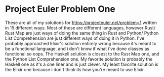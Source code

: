# Project Euler Problem One
These are all of my solutions for https://projecteuler.net/problem=1
written in 15 different ways. Most of these are different languages, however Rust/ Rust Map are just ways of doing the same thing in Rust and Python/ Python List Comprehension are just different ways of doing it in Python. I've probably approached Elixir's solution entirely wrong because it's meant to be a functional language, and i don't know if what i've done classes as functional so oops. The Haskell solution is closest to the Rust Map one, and the Python List Comprehension one. My favorite solution is probably the Haskell one as it's a one liner and is just clever. My least favorite solution is the Elixir one because i don't think its how you're meant to use Elixir.
